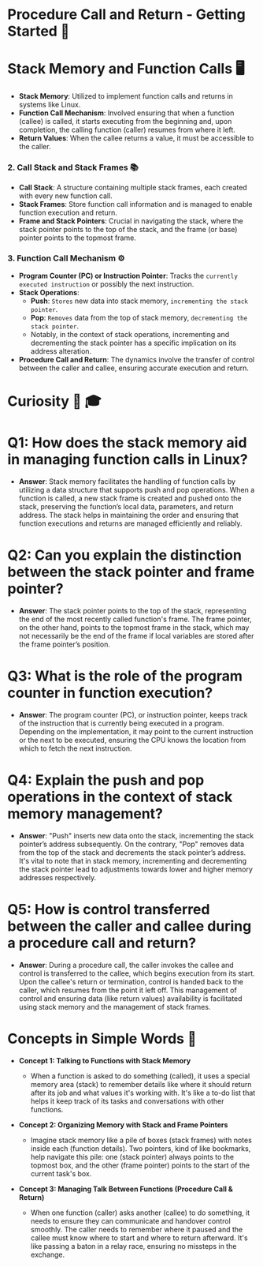 # Procedure Call and Return - Getting Started 📘


#  Stack Memory and Function Calls 🖥️
- **Stack Memory**: Utilized to implement function calls and returns in systems like Linux.
- **Function Call Mechanism**: Involved ensuring that when a function (callee) is called, it starts executing from the beginning and, upon completion, the calling function (caller) resumes from where it left.
- **Return Values**: When the callee returns a value, it must be accessible to the caller.

### 2. Call Stack and Stack Frames 📚
- **Call Stack**: A structure containing multiple stack frames, each created with every new function call.
- **Stack Frames**: Store function call information and is managed to enable function execution and return.
- **Frame and Stack Pointers**: Crucial in navigating the stack, where the stack pointer points to the top of the stack, and the frame (or base) pointer points to the topmost frame.

### 3. Function Call Mechanism ⚙️
- **Program Counter (PC) or Instruction Pointer**: Tracks the `currently executed instruction` or possibly the next instruction.
- **Stack Operations**:
  - **Push**: `Stores` new data into stack memory, `incrementing the stack pointer`.
  - **Pop**: `Removes` data from the top of stack memory, `decrementing the stack pointer`.
  - Notably, in the context of stack operations, incrementing and decrementing the stack pointer has a specific implication on its address alteration.
- **Procedure Call and Return**: The dynamics involve the transfer of control between the caller and callee, ensuring accurate execution and return.

# Curiosity 🤔 🎓

# Q1: How does the stack memory aid in managing function calls in Linux?
   - **Answer**: Stack memory facilitates the handling of function calls by utilizing a data structure that supports push and pop operations. When a function is called, a new stack frame is created and pushed onto the stack, preserving the function’s local data, parameters, and return address. The stack helps in maintaining the order and ensuring that function executions and returns are managed efficiently and reliably.

# Q2: Can you explain the distinction between the stack pointer and frame pointer?
   - **Answer**: The stack pointer points to the top of the stack, representing the end of the most recently called function's frame. The frame pointer, on the other hand, points to the topmost frame in the stack, which may not necessarily be the end of the frame if local variables are stored after the frame pointer’s position.

# Q3: What is the role of the program counter in function execution?
   - **Answer**: The program counter (PC), or instruction pointer, keeps track of the instruction that is currently being executed in a program. Depending on the implementation, it may point to the current instruction or the next to be executed, ensuring the CPU knows the location from which to fetch the next instruction.

# Q4: Explain the push and pop operations in the context of stack memory management?
   - **Answer**: "Push" inserts new data onto the stack, incrementing the stack pointer’s address subsequently. On the contrary, "Pop" removes data from the top of the stack and decrements the stack pointer’s address. It's vital to note that in stack memory, incrementing and decrementing the stack pointer lead to adjustments towards lower and higher memory addresses respectively.

# Q5: How is control transferred between the caller and callee during a procedure call and return?
   - **Answer**: During a procedure call, the caller invokes the callee and control is transferred to the callee, which begins execution from its start. Upon the callee's return or termination, control is handed back to the caller, which resumes from the point it left off. This management of control and ensuring data (like return values) availability is facilitated using stack memory and the management of stack frames.

# Concepts in Simple Words 🤗

- **Concept 1: Talking to Functions with Stack Memory**
  - When a function is asked to do something (called), it uses a special memory area (stack) to remember details like where it should return after its job and what values it's working with. It's like a to-do list that helps it keep track of its tasks and conversations with other functions.
  
- **Concept 2: Organizing Memory with Stack and Frame Pointers**
  - Imagine stack memory like a pile of boxes (stack frames) with notes inside each (function details). Two pointers, kind of like bookmarks, help navigate this pile: one (stack pointer) always points to the topmost box, and the other (frame pointer) points to the start of the current task's box.
  
- **Concept 3: Managing Talk Between Functions (Procedure Call & Return)**
  - When one function (caller) asks another (callee) to do something, it needs to ensure they can communicate and handover control smoothly. The caller needs to remember where it paused and the callee must know where to start and where to return afterward. It's like passing a baton in a relay race, ensuring no missteps in the exchange.
